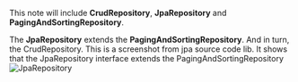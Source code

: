 This note will include __CrudRepository__, __JpaRepository__ and __PagingAndSortingRepository__.

The **JpaRepository** extends the **PagingAndSortingRepository**. And in turn, the CrudRepository. This is a screenshot from jpa source code lib. It shows that the JpaRepository interface extends the PagingAndSortingRepository
![JpaRepository]('../images/jpa.png')